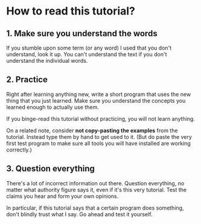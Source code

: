 # How to read this tutorial?

## 1. Make sure you understand the words

If you stumble upon some term (or any word) I used that you don't understand, look it up. You can't understand the text if you don't understand the individual words.

## 2. Practice

Right after learning anything new, write a short program that uses the new thing that you just learned. Make sure you understand the concepts you learned enough to actually use them.

If you binge-read this tutorial without practicing, you will not learn anything.

On a related note, consider **not copy-pasting the examples** from the tutorial. Instead type them by hand to get used to it. (But do paste the very first test program to make sure all tools you will have installed are working correctly.)

## 3. Question everything

There's a lot of incorrect information out there. Question everything, no matter what authority figure says it, even if it's this very tutorial. Test the claims you hear and form your own opinions.

In particular, if this tutorial says that a certain program does something, don't blindly trust what I say. Go ahead and test it yourself.
